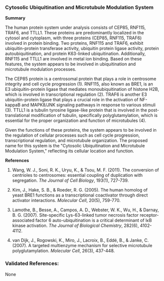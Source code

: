 ### Cytosolic Ubiquitination and Microtubule Modulation System

**Summary**

The human protein system under analysis consists of CEP85, RNF115, TRAF6, and TTLL1. These proteins are predominantly localized in the cytosol and cytoplasm, with three proteins (CEP85, RNF115, TRAF6) involved in protein binding. Two proteins, RNF115 and TRAF6, exhibit ubiquitin-protein transferase activity, ubiquitin protein ligase activity, protein autoubiquitination, and protein K63-linked ubiquitination. Additionally, RNF115 and TTLL1 are involved in metal ion binding. Based on these features, the system appears to be involved in ubiquitination and microtubule modulation processes.

The CEP85 protein is a centrosomal protein that plays a role in centrosome integrity and cell cycle progression (1). RNF115, also known as BRE1, is an E3 ubiquitin-protein ligase that mediates monoubiquitination of histone H2B, which is involved in transcriptional regulation (2). TRAF6 is another E3 ubiquitin-protein ligase that plays a crucial role in the activation of NF-kappaB and MAPK8/JNK signaling pathways in response to various stimuli (3). TTLL1 is a tubulin tyrosine ligase-like protein that is involved in the post-translational modification of tubulin, specifically polyglutamylation, which is essential for the proper organization and function of microtubules (4).

Given the functions of these proteins, the system appears to be involved in the regulation of cellular processes such as cell cycle progression, transcriptional regulation, and microtubule organization. The proposed name for this system is the "Cytosolic Ubiquitination and Microtubule Modulation System," reflecting its cellular location and function.

**References**

1. Wang, W. J., Soni, R. K., Uryu, K., & Tsou, M. F. (2011). The conversion of centrioles to centrosomes: essential coupling of duplication with segregation. *The Journal of Cell Biology*, 193(1), 727-739.

2. Kim, J., Hake, S. B., & Roeder, R. G. (2005). The human homolog of yeast BRE1 functions as a transcriptional coactivator through direct activator interactions. *Molecular Cell*, 20(5), 759-770.

3. Lamothe, B., Besse, A., Campos, A. D., Webster, W. K., Wu, H., & Darnay, B. G. (2007). Site-specific Lys-63-linked tumor necrosis factor receptor-associated factor 6 auto-ubiquitination is a critical determinant of IκB kinase activation. *The Journal of Biological Chemistry*, 282(6), 4102-4112.

4. van Dijk, J., Rogowski, K., Miro, J., Lacroix, B., Eddé, B., & Janke, C. (2007). A targeted multienzyme mechanism for selective microtubule polyglutamylation. *Molecular Cell*, 26(3), 437-448.

### Validated References: 

None



